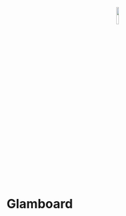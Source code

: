 <p align="center"><img src="https://github.com/Mespeet/Glamboard/assets/70283394/7bccef83-a28d-483b-a70f-35353906a35e" width="10%" /></p>
<h1>Glamboard</h1>
